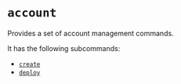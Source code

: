 # `account`
Provides a set of account management commands.

It has the following subcommands:
* [`create`](./create.md)
* [`deploy`](./deploy.md)
